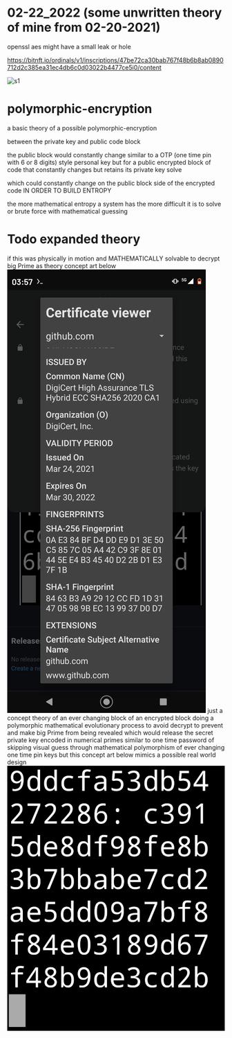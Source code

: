 # 02-22_2022 (some unwritten theory of mine from 02-20-2021)


openssl aes might have a small leak or hole

https://bitnft.io/ordinals/v1/inscriptions/47be72ca30bab767f48b6b8ab0890712d2c385ea31ec4db6c0d03022b4477ce5i0/content

![s1](https://github.com/c4pt000/polymorphic-encryption/releases/download/polymorphic-QR-code-2fa-encryption-concept/BIG-ENCRYPT-ENCRYPT-THE-ENCRYPT-TO_DECRYPT-THE_DECRYPT.gif)

# polymorphic-encryption
a basic theory of a possible polymorphic-encryption

between the private key and public code block 

the public block would constantly change similar to a OTP (one time pin with 6 or 8 digits) style personal key
but for a public encrypted block of code that constantly changes but retains its private key solve

which could constantly change on the public block side of the encrypted code IN ORDER TO BUILD ENTROPY

the more mathematical entropy a system has the more difficult it is to solve or brute force with mathematical guessing

# Todo expanded theory
if this was physically in motion and MATHEMATICALLY solvable to decrypt big Prime as theory concept art below
![s1](https://github.com/c4pt000/polymorphic-encryption/raw/main/Screenshot_20220302-035747-474.png)
just a concept theory of an ever changing block of an encrypted block doing a polymorphic mathematical evolutionary process to avoid decrypt to prevent and make big Prime from being revealed which would release the secret private key encoded in numerical primes
similar to one time password of skipping visual guess through mathematical polymorphism of ever changing one time pin keys but this concept art below mimics a possible real world design
![s1](https://github.com/c4pt000/polymorphic-encryption/raw/main/Webp.net-gifmaker.gif)
